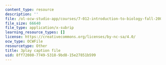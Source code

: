 ```yaml
---
content_type: resource
description: ''
file: /ol-ocw-studio-app/courses/7-012-introduction-to-biology-fall-2004/8ff72080774953189bd815e27851b599_pTh8f0mWu1k.vtt
file_size: 66640
file_type: application/x-subrip
learning_resource_types: []
license: https://creativecommons.org/licenses/by-nc-sa/4.0/
ocw_type: OCWFile
resourcetype: Other
title: 3play caption file
uid: 8ff72080-7749-5318-9bd8-15e27851b599
---
```

